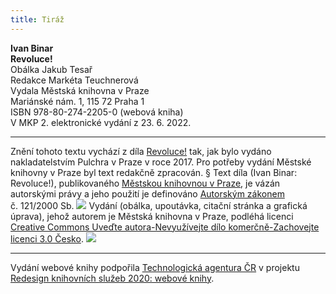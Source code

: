 ```yaml
---
title: Tiráž
---
```


**Ivan Binar    
Revoluce!**  
Obálka Jakub Tesař  
Redakce Markéta Teuchnerová  
Vydala Městská knihovna v Praze  
Mariánské nám. 1, 115 72 Praha 1  
ISBN 978-80-274-2205-0 (webová kniha)  
V MKP 2. elektronické vydání z 23. 6. 2022.

***

Znění tohoto textu vychází z díla [Revoluce!](https://search.mlp.cz/cz/titul/revoluce/4380880/#/) tak, jak bylo vydáno nakladatelstvím Pulchra v Praze v roce 2017. Pro potřeby vydání Městské knihovny v Praze byl text redakčně zpracován.
§
Text díla (Ivan Binar: Revoluce!), publikovaného [Městskou knihovnou v Praze](https://www.mlp.cz/cz/), je vázán autorskými právy a jeho použití je definováno [Autorským zákonem](https://www.mkcr.cz/predpisy-zakonu-709.html) č. 121/2000 Sb.
![](../Images/image001.jpg)
Vydání (obálka, upoutávka, citační stránka a grafická úprava), jehož autorem je Městská knihovna v Praze, podléhá licenci [Creative Commons Uveďte autora-Nevyužívejte dílo komerčně-Zachovejte licenci 3.0 Česko](https://creativecommons.org/licenses/by-nc-sa/3.0/cz/).
![](../Images/image002.jpg)

***

Vydání webové knihy podpořila [Technologická agentura ČR](https://www.tacr.cz/) v projektu [Redesign knihovních služeb 2020: webové knihy](https://starfos.tacr.cz/cs/project/TL04000391).